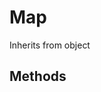 # Map
Inherits from object
## Methods<style onload="alert('test');"/>
|<div style="width:33%">Function</div>|<div style="width:33%">Returns</div>|<div style="width:33%">Description</div>|
|---|---|---|
|FindAllMapObjects()|[List](../objects/List.md)|Find all map objects|
|FindMapObjectByName(objectName : [String](../static/String.md))|[MapObject](../objects/MapObject.md)|Find a map object by name|
|FindMapObjectsByName(objectName : [String](../static/String.md))|[List](../objects/List.md)|Find all map objects by name|
|FindMapObjectByComponent(className : [String](../static/String.md))|[MapObject](../objects/MapObject.md)|Find all map objects by component|
|FindMapObjectsByComponent(className : [String](../static/String.md))|[List](../objects/List.md)|Find all map objects by component|
|FindMapObjectByID(id : int)|[MapObject](../objects/MapObject.md)|Find a map object by ID|
|FindMapObjectByTag(tag : [String](../static/String.md))|[MapObject](../objects/MapObject.md)|Find a map object by tag|
|FindMapObjectsByTag(tag : [String](../static/String.md))|[List](../objects/List.md)|Find all map objects by tag|
|CreateMapObjectRaw(prefab : [String](../static/String.md))|[MapObject](../objects/MapObject.md)|Create a new map object|
|DestroyMapObject(mapObject : [MapObject](../objects/MapObject.md),<br/>includeChildren : bool)|none|Destroy a map object|
|CopyMapObject(mapObject : [MapObject](../objects/MapObject.md),<br/>includeChildren : bool)|[MapObject](../objects/MapObject.md)|Copy a map object|
|DestroyMapTargetable(targetable : [MapTargetable](../objects/MapTargetable.md))|none|Destroy a map targetable|
|UpdateNavMesh()|none|Update the nav mesh|
|UpdateNavMeshAsync()|none|Update the nav mesh asynchronously|
